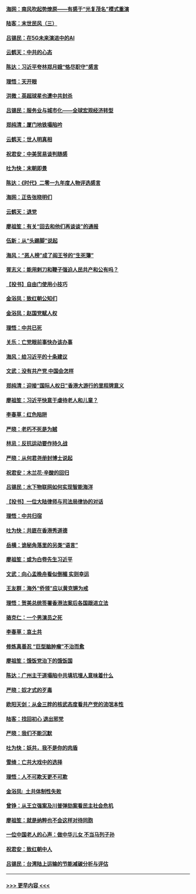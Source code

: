 #### [海网：南风吹起势燎原——有感于“光复茂名”模式重演](../pages/nsc993/n11732308.md?t=12192111) 
#### [陆客：末世民风（三）](../pages/nsc993/n11732211.md?t=12192111) 
#### [吕锡民：在5G未来演进中的AI](../pages/nsc993/n11730010.md?t=12192111) 
#### [云鹤天：中共的心态](../pages/nsc993/n11729906.md?t=12192111) 
#### [陈达：习近平夸林郑月娥“恪尽职守”感言](../pages/nsc993/n11729881.md?t=12192111) 
#### [理悟：天开眼](../pages/nsc993/n11729699.md?t=12192111) 
#### [洪微：英超球星也遭中共封杀](../pages/nsc993/n11727243.md?t=12192111) 
#### [吕锡民：服务业与城市化——全球宏观经济转型](../pages/nsc993/n11725845.md?t=12192111) 
#### [郑纯清：厦门地铁塌陷吟](../pages/nsc993/n11725813.md?t=12192111) 
#### [云鹤天：世人明真相](../pages/nsc993/n11725621.md?t=12192111) 
#### [祝君安：中美贸易谈判随感](../pages/nsc993/n11725609.md?t=12192111) 
#### [吐为快：末朝即景](../pages/nsc993/n11723365.md?t=12192111) 
#### [陈达：《时代》二零一九年度人物评选感言](../pages/nsc993/n11723337.md?t=12192111) 
#### [海网：正告张晓明们](../pages/nsc993/n11723228.md?t=12192111) 
#### [云鹤天：退党](../pages/nsc993/n11723056.md?t=12192111) 
#### [廖祖笙：有关“回去和他们再谈谈”的通报](../pages/nsc993/n11722442.md?t=12192111) 
#### [伍新：从“头踢脚”说起](../pages/nsc993/n11722429.md?t=12192111) 
#### [海风：“恶人榜”成了阎王爷的“生死簿”](../pages/nsc993/n11722272.md?t=12192111) 
#### [胥志义：能用剌刀和鞭子强迫人民共产和公有吗？](../pages/nsc993/n11720569.md?t=12192111) 
#### [【投书】自由门使用小技巧](../pages/nsc993/n11720180.md?t=12192111) 
#### [金浴凤：致红朝公知们](../pages/nsc993/n11720563.md?t=12192111) 
#### [金浴凤：赵国党赋人权](../pages/nsc993/n11720533.md?t=12192111) 
#### [理悟：中共已死](../pages/nsc993/n11720233.md?t=12192111) 
#### [关乐：亡党眼前事快办该办事](../pages/nsc993/n11719160.md?t=12192111) 
#### [海风：给习近平的十条建议](../pages/nsc993/n11717616.md?t=12192111) 
#### [文武：没有共产党 中国会怎样](../pages/nsc993/n11717584.md?t=12192111) 
#### [郑纯清：迎接“国际人权日”香港大游行的里程牌意义](../pages/nsc993/n11717417.md?t=12192111) 
#### [廖祖笙：习近平快意于虐待老人和儿童？](../pages/nsc993/n11715313.md?t=12192111) 
#### [李春草：红色陷阱](../pages/nsc993/n11715029.md?t=12192111) 
#### [严晓：老朽不死是为贼](../pages/nsc993/n11712910.md?t=12192111) 
#### [林忌：反抗运动要作持久战](../pages/nsc993/n11712623.md?t=12192111) 
#### [严晓：从何君尧册封博士说起](../pages/nsc993/n11712465.md?t=12192111) 
#### [祝君安：木兰花·辛酸的回归](../pages/nsc993/n11712381.md?t=12192111) 
#### [吕锡民：水下物联网如何实现智能海洋](../pages/nsc993/n11711158.md?t=12192111) 
#### [【投书】一位大陆律师与司法局律协的对话](../pages/nsc993/n11709675.md?t=12192111) 
#### [理悟：中共归宿](../pages/nsc993/n11710059.md?t=12192111) 
#### [吐为快：共匪在香港秀道德](../pages/nsc993/n11709979.md?t=12192111) 
#### [岳横：诡秘角落里的另类“语言”](../pages/nsc993/n11709792.md?t=12192111) 
#### [廖祖笙：或为白卷先生习近平](../pages/nsc993/n11708330.md?t=12192111) 
#### [文武：向心孟晚舟看似倒楣 实则幸运](../pages/nsc993/n11708236.md?t=12192111) 
#### [王友群：海外“侨领”应以黄克锵为戒](../pages/nsc993/n11706176.md?t=12192111) 
#### [理悟：贺美总统签署香港法案后各国跟进立法](../pages/nsc993/n11706853.md?t=12192111) 
#### [骆克仁：一个男演员之死](../pages/nsc993/n11706677.md?t=12192111) 
#### [李春草：哀土共](../pages/nsc993/n11706255.md?t=12192111) 
#### [修炼真善忍 “巨型脑肿瘤”不治而愈](../pages/nsc993/n11705340.md?t=12192111) 
#### [廖祖笙：饿饭党治下的饿饭国](../pages/nsc993/n11705085.md?t=12192111) 
#### [陈达：广州主干道塌陷中共填坑埋人意味着什么](../pages/nsc993/n11705046.md?t=12192111) 
#### [严晓：奴才式的歹毒](../pages/nsc993/n11704826.md?t=12192111) 
#### [欧阳天剑：从金三胖的核武态度看共产党的流氓本性](../pages/nsc993/n11702238.md?t=12192111) 
#### [陆客：找回初心 退出邪党](../pages/nsc993/n11702213.md?t=12192111) 
#### [严晓：我们不能沉默](../pages/nsc993/n11702110.md?t=12192111) 
#### [吐为快：妖共，我不是你的肉盾](../pages/nsc993/n11701366.md?t=12192111) 
#### [雪绮：亡共大戏中的选择](../pages/nsc993/n11699922.md?t=12192111) 
#### [理悟：人不可欺天更不可欺](../pages/nsc993/n11699657.md?t=12192111) 
#### [金浴凤:  土共体制性失败](../pages/nsc993/n11699361.md?t=12192111) 
#### [曾铮：从王立强案及川普弹劾案看民主社会危机](../pages/nsc993/n11699318.md?t=12192111) 
#### [廖祖笙：就是纳粹也不会这样对待同胞](../pages/nsc993/n11697658.md?t=12192111) 
#### [一位中国老人的心声：做中华儿女 不当马列子孙](../pages/nsc993/n11697525.md?t=12192111) 
#### [祝君安：致红朝中人](../pages/nsc993/n11697518.md?t=12192111) 
#### [吕锡民：台湾陆上运输的节能减碳分析与评估](../pages/nsc993/n11694983.md?t=12192111) 

----
#### [ >>> 更早内容 <<< ](../indexes/nsc993-earlier.md)
